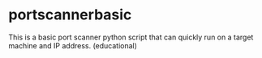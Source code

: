 # portscannerbasic
This is a basic port scanner python script that can quickly run on a target machine and IP address. (educational)
